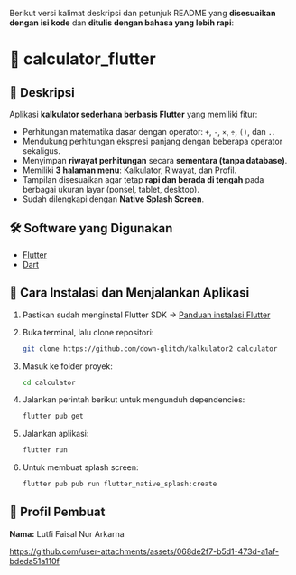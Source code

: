 Berikut versi kalimat deskripsi dan petunjuk README yang **disesuaikan dengan isi kode** dan **ditulis dengan bahasa yang lebih rapi**:



# 📱 calculator\_flutter

## 📝 Deskripsi

Aplikasi **kalkulator sederhana berbasis Flutter** yang memiliki fitur:

* Perhitungan matematika dasar dengan operator: `+`, `-`, `×`, `÷`, `()`, dan `.`.
* Mendukung perhitungan ekspresi panjang dengan beberapa operator sekaligus.
* Menyimpan **riwayat perhitungan** secara **sementara (tanpa database)**.
* Memiliki **3 halaman menu**: Kalkulator, Riwayat, dan Profil.
* Tampilan disesuaikan agar tetap **rapi dan berada di tengah** pada berbagai ukuran layar (ponsel, tablet, desktop).
* Sudah dilengkapi dengan **Native Splash Screen**.



## 🛠️ Software yang Digunakan

* [Flutter](https://flutter.dev/)
* [Dart](https://dart.dev/)



## 🚀 Cara Instalasi dan Menjalankan Aplikasi

1. Pastikan sudah menginstal Flutter SDK
   → [Panduan instalasi Flutter](https://docs.flutter.dev/get-started/install)

2. Buka terminal, lalu clone repositori:

   ```bash
   git clone https://github.com/down-glitch/kalkulator2 calculator
   ```

3. Masuk ke folder proyek:

   ```bash
   cd calculator
   ```

4. Jalankan perintah berikut untuk mengunduh dependencies:

   ```bash
   flutter pub get
   ```

5. Jalankan aplikasi:

   ```bash
   flutter run
   ```

6. Untuk membuat splash screen:

   ```bash
   flutter pub pub run flutter_native_splash:create
   ```



## 👤 Profil Pembuat

**Nama:** Lutfi Faisal Nur Arkarna



https://github.com/user-attachments/assets/068de2f7-b5d1-473d-a1af-bdeda51a110f


